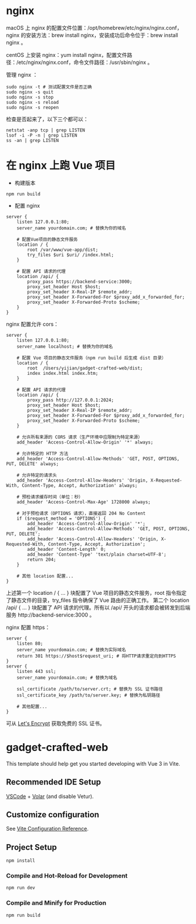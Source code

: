 # nginx

macOS 上 nginx 的配置文件位置：/opt/homebrew/etc/nginx/nginx.conf，nginx 的安装方法：brew install nginx，安装成功后命令位于：brew install nginx 。

centOS 上安装 nginx：yum install nginx，配置文件路径：/etc/nginx/nginx.conf，命令文件路径：/usr/sbin/nginx 。

管理 nginx ：

```shell
sudo nginx -t # 测试配置文件是否正确
sudo nginx -s quit
sudo nginx -s stop
sudo nginx -s reload
sudo nginx -s reopen
```

检查是否起来了，以下三个都可以：

```shell
netstat -anp tcp | grep LISTEN
lsof -i -P -n | grep LISTEN
ss -an | grep LISTEN
```

# 在 nginx 上跑 Vue 项目

* 构建版本

```shell
npm run build
```

* 配置 nginx

```nginx
server {
    listen 127.0.0.1:80;
    server_name yourdomain.com; # 替换为你的域名
    
    # 配置Vue项目的静态文件服务
    location / {
        root /var/www/vue-app/dist;
        try_files $uri $uri/ /index.html;
    }
    
    # 配置 API 请求的代理
    location /api/ {
        proxy_pass https://backend-service:3000;
        proxy_set_header Host $host;
        proxy_set_header X-Real-IP $remote_addr;
        proxy_set_header X-Forwarded-For $proxy_add_x_forwarded_for;
        proxy_set_header X-Forwarded-Proto $scheme;
    }
}
```

nginx 配置允许 cors：

```nginx
server {
    listen 127.0.0.1:80;
    server_name localhost; # 替换为你的域名
    
    # 配置 Vue 项目的静态文件服务（npm run build 后生成 dist 目录）
    location / {
        root  /Users/yijian/gadget-crafted-web/dist;
        index index.html index.htm;
    }

    # 配置 API 请求的代理
    location /api/ {
        proxy_pass http://127.0.0.1:2024;
        proxy_set_header Host $host;
        proxy_set_header X-Real-IP $remote_addr;
        proxy_set_header X-Forwarded-For $proxy_add_x_forwarded_for;
        proxy_set_header X-Forwarded-Proto $scheme;
    }
    
    # 允许所有来源的 CORS 请求（生产环境中应限制为特定来源）
    add_header 'Access-Control-Allow-Origin' '*' always;
    
    # 允许特定的 HTTP 方法
    add_header 'Access-Control-Allow-Methods' 'GET, POST, OPTIONS, PUT, DELETE' always;
    
    # 允许特定的请求头
    add_header 'Access-Control-Allow-Headers' 'Origin, X-Requested-With, Content-Type, Accept, Authorization' always;
    
    # 预检请求缓存时间（单位：秒）
    add_header 'Access-Control-Max-Age' 1728000 always;
    
    # 对于预检请求（OPTIONS 请求），直接返回 204 No Content
    if ($request_method = 'OPTIONS') {
        add_header 'Access-Control-Allow-Origin' '*';
        add_header 'Access-Control-Allow-Methods' 'GET, POST, OPTIONS, PUT, DELETE';
        add_header 'Access-Control-Allow-Headers' 'Origin, X-Requested-With, Content-Type, Accept, Authorization';
        add_header 'Content-Length' 0;
        add_header 'Content-Type' 'text/plain charset=UTF-8';
        return 204;
    }

    # 其他 location 配置...
}
```

上述第一个 location / { ... } 块配置了 Vue 项目的静态文件服务，root 指令指定了静态文件的目录，try_files 指令确保了 Vue 路由的正确工作。
第二个 location /api/ { ... } 块配置了 API 请求的代理。所有以 /api/ 开头的请求都会被转发到后端服务 http://backend-service:3000 。

nginx 配置 https：

```nginx
server {
    listen 80;
    server_name yourdomain.com; # 替换为实际域名
    return 301 https://$host$request_uri; # 将HTTP请求重定向到HTTPS
}
server {
    listen 443 ssl;
    server_name yourdomain.com; # 替换为域名
    
    ssl_certificate /path/to/server.crt; # 替换为 SSL 证书路径
    ssl_certificate_key /path/to/server.key; # 替换为私钥路径
    
    # 其他配置...
}
```

可从 [Let's Encrypt](https://letsencrypt.org/) 获取免费的 SSL 证书。

# gadget-crafted-web

This template should help get you started developing with Vue 3 in Vite.

## Recommended IDE Setup

[VSCode](https://code.visualstudio.com/) + [Volar](https://marketplace.visualstudio.com/items?itemName=Vue.volar) (and disable Vetur).

## Customize configuration

See [Vite Configuration Reference](https://vitejs.dev/config/).

## Project Setup

```sh
npm install
```

### Compile and Hot-Reload for Development

```sh
npm run dev
```

### Compile and Minify for Production

```sh
npm run build
```
